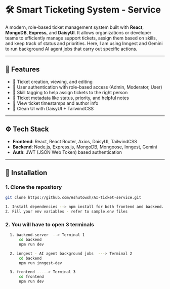 # 🛠️ Smart Ticketing System - Service

A modern, role-based ticket management system built with **React**, **MongoDB**, **Express**, and **DaisyUI**. It allows organizations or developer teams to efficiently manage support tickets, assign them based on skills, and keep track of status and priorities. Here, I am using Inngest and Gemini to run background AI agent jobs that carry out specific actions.

---

## 🚀 Features

- 📝 Ticket creation, viewing, and editing
- 👤 User authentication with role-based access (Admin, Moderator, User)
- 🧠 Skill tagging to help assign tickets to the right person
- 🔄 Ticket metadata like status, priority, and helpful notes
- 📅 View ticket timestamps and author info
- 🧾 Clean UI with DaisyUI + TailwindCSS

---

## ⚙️ Tech Stack

- **Frontend**: React, React Router, Axios, DaisyUI, TailwindCSS  
- **Backend**: Node.js, Express.js, MongoDB, Mongoose, Inngest, Gemini
- **Auth**: JWT (JSON Web Token) based authentication

---

## 🧪 Installation

### 1. Clone the repository

```bash
git clone https://github.com/Ashutowsh/AI-ticket-service.git

1. Install dependencies --> npm install for both frontend and backend.
2. Fill your env variables - refer to sample.env files
```
### 2. You will have to open 3 terminals

  ``` bash
    1. backend-server  --> Terminal 1
        cd backend
        npm run dev

    2. inngest - AI agent background jobs  ---> Terminal 2
        cd backend
        npm run inngest-dev

    3. frontend -----> Terminal 3
        cd frontend
        npm run dev
    
